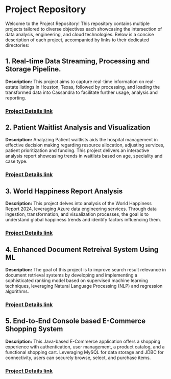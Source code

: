 # Project Repository
Welcome to the Project Repository! This repository contains multiple projects tailored to diverse objectives each showcasing the intersection of data analysis, engineering, and cloud technologies. Below is a concise description of each project, accompanied by links to their dedicated directories:
## 1. Real-time Data Streaming, Processing and Storage Pipeline.
**Description:** This project aims to capture real-time information on real-estate listings in Houston, Texas, followed by processing, and loading the transformed data into Cassandra to facilitate further usage, analysis and reporting.
### [Project Details link](https://github.com/monmarupeddi/Projects/tree/main/Property%20Listings-%20Real-time%20Data%20Streaming%2C%20Processing%20and%20Storage)
## 2. Patient Waitlist Analysis and Visualization
**Description:** Analyzing Patient waitlists aids the hospital management in effective decision making regarding resource allocation, adjusting services, patient prioritization and funding. This project delivers an interactive analysis report showcasing trends in waitlists based on age, speciality and case type.
### [Project Details link](https://github.com/monmarupeddi/Projects/tree/main/Wait%20List%20Analysis)
## 3. World Happiness Report Analysis 
**Description:** This project delves into analysis of the World Happiness Report 2024, leveraging Azure data engineering services. Through data ingestion, transformation, and visualization processes, the goal is to understand global happiness trends and identify factors influencing them.
### [Project Details link](https://github.com/monmarupeddi/Projects/tree/main/World%20Happiness%20Report%20Analysis%20and%20Visualization)
## 4. Enhanced Document Retreival System Using ML
**Description:** The goal of this project is to improve search result relevance in document retrieval systems by developing and implementing a sophisticated ranking model based on supervised machine learning techniques, leveraging Natural Language Processing (NLP) and regression algorithms.
### [Project Details link](https://github.com/monmarupeddi/Projects/tree/main/Yelp%20Reviews%20Rating%20Prediction)
## 5. End-to-End Console based E-Commerce Shopping System
**Description:** This Java-based E-Commerce application offers a shopping experience with authentication, user management, a product catalog, and a functional shopping cart. Leveraging MySQL for data storage and JDBC for connectivity, users can securely browse, select, and purchase items.
### [Project Details link](https://github.com/monmarupeddi/Projects/tree/main/E-Commerce%20Shopping%20Application)




